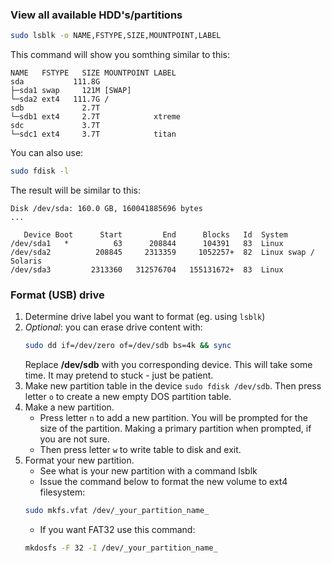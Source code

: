 ### View all available HDD's/partitions

```bash
sudo lsblk -o NAME,FSTYPE,SIZE,MOUNTPOINT,LABEL
```

This command will show you somthing similar to this:
```
NAME   FSTYPE   SIZE MOUNTPOINT LABEL
sda           111.8G            
├─sda1 swap     121M [SWAP]     
└─sda2 ext4   111.7G /          
sdb             2.7T            
└─sdb1 ext4     2.7T            xtreme
sdc             3.7T            
└─sdc1 ext4     3.7T            titan
```

You can also use:
```bash
sudo fdisk -l
```

The result will be similar to this:
```
Disk /dev/sda: 160.0 GB, 160041885696 bytes
...

   Device Boot      Start         End      Blocks   Id  System
/dev/sda1   *          63      208844      104391   83  Linux
/dev/sda2          208845     2313359     1052257+  82  Linux swap / Solaris
/dev/sda3         2313360   312576704   155131672+  83  Linux
```

### Format (USB) drive
1. Determine drive label you want to format (eg. using `lsblk`)
2. _Optional_: you can erase drive content with:
    ```bash
    sudo dd if=/dev/zero of=/dev/sdb bs=4k && sync
    ```
    Replace __/dev/sdb__ with you corresponding device. This will take some time. It may pretend to stuck - just be patient.
3. Make new partition table in the device `sudo fdisk /dev/sdb`. Then press letter `o` to create a new empty DOS partition table.
4. Make a new partition. 
    * Press letter `n` to add a new partition. You will be prompted for the size of the partition. Making a primary partition when prompted, if you are not sure.
    * Then press letter `w` to write table to disk and exit.
5. Format your new partition.
    * See what is your new partition with a command lsblk
    * Issue the command below to format the new volume to ext4 filesystem:
    ```bash
    sudo mkfs.vfat /dev/_your_partition_name_
    ```
    * If you want FAT32 use this command:
    ```bash
    mkdosfs -F 32 -I /dev/_your_partition_name_
    ```



